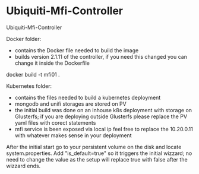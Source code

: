 # Ubiquiti-Mfi-Controller
Ubiquiti-Mfi-Controller

Docker folder:
- contains the Docker file needed to build the image
- builds version 2.1.11 of the controller, if you need this changed you can change it inside the Dockerfile

docker build  -t mfi01 .

Kubernetes folder:
- contains the files needed to build a kubernetes deployment
- mongodb and unifi storages are stored on PV
- the initial build was done on an inhouse k8s deployment with storage on Glusterfs; if you are deploying outside Glusterfs please replace the PV yaml files with corect statements
- mfi service is been exposed via local ip feel free to replace the 10.20.0.11 with whatever makes sense in your deployment

After the initial start go to your persistent volume on the disk and locate system.properties. Add "is_default=true" so it triggers the initial wizzard; no need to change the value as the setup will replace true with false after the wizzard ends.
